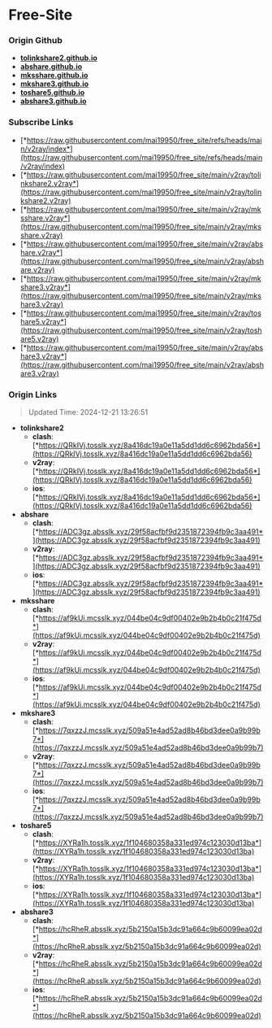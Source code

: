 # Free-Site

### Origin Github

- [**tolinkshare2.github.io**](https://github.com/tolinkshare2/tolinkshare2.github.io)
- [**abshare.github.io**](https://github.com/abshare/abshare.github.io)
- [**mksshare.github.io**](https://github.com/mksshare/mksshare.github.io)
- [**mkshare3.github.io**](https://github.com/mkshare3/mkshare3.github.io)
- [**toshare5.github.io**](https://github.com/toshare5/toshare5.github.io)
- [**abshare3.github.io**](https://github.com/abshare3/abshare3.github.io)

### Subscribe Links

- [*https://raw.githubusercontent.com/mai19950/free_site/refs/heads/main/v2ray/index*](https://raw.githubusercontent.com/mai19950/free_site/refs/heads/main/v2ray/index)
- [*https://raw.githubusercontent.com/mai19950/free_site/main/v2ray/tolinkshare2.v2ray*](https://raw.githubusercontent.com/mai19950/free_site/main/v2ray/tolinkshare2.v2ray)
- [*https://raw.githubusercontent.com/mai19950/free_site/main/v2ray/mksshare.v2ray*](https://raw.githubusercontent.com/mai19950/free_site/main/v2ray/mksshare.v2ray)
- [*https://raw.githubusercontent.com/mai19950/free_site/main/v2ray/abshare.v2ray*](https://raw.githubusercontent.com/mai19950/free_site/main/v2ray/abshare.v2ray)
- [*https://raw.githubusercontent.com/mai19950/free_site/main/v2ray/mkshare3.v2ray*](https://raw.githubusercontent.com/mai19950/free_site/main/v2ray/mkshare3.v2ray)
- [*https://raw.githubusercontent.com/mai19950/free_site/main/v2ray/toshare5.v2ray*](https://raw.githubusercontent.com/mai19950/free_site/main/v2ray/toshare5.v2ray)
- [*https://raw.githubusercontent.com/mai19950/free_site/main/v2ray/abshare3.v2ray*](https://raw.githubusercontent.com/mai19950/free_site/main/v2ray/abshare3.v2ray)

### Origin Links

> Updated Time: 2024-12-21 13:26:51

- **tolinkshare2**
  - **clash**: [*https://QRkIVj.tosslk.xyz/8a416dc19a0e11a5dd1dd6c6962bda56*](https://QRkIVj.tosslk.xyz/8a416dc19a0e11a5dd1dd6c6962bda56)
  - **v2ray**: [*https://QRkIVj.tosslk.xyz/8a416dc19a0e11a5dd1dd6c6962bda56*](https://QRkIVj.tosslk.xyz/8a416dc19a0e11a5dd1dd6c6962bda56)
  - **ios**: [*https://QRkIVj.tosslk.xyz/8a416dc19a0e11a5dd1dd6c6962bda56*](https://QRkIVj.tosslk.xyz/8a416dc19a0e11a5dd1dd6c6962bda56)
- **abshare**
  - **clash**: [*https://ADC3gz.absslk.xyz/29f58acfbf9d2351872394fb9c3aa491*](https://ADC3gz.absslk.xyz/29f58acfbf9d2351872394fb9c3aa491)
  - **v2ray**: [*https://ADC3gz.absslk.xyz/29f58acfbf9d2351872394fb9c3aa491*](https://ADC3gz.absslk.xyz/29f58acfbf9d2351872394fb9c3aa491)
  - **ios**: [*https://ADC3gz.absslk.xyz/29f58acfbf9d2351872394fb9c3aa491*](https://ADC3gz.absslk.xyz/29f58acfbf9d2351872394fb9c3aa491)
- **mksshare**
  - **clash**: [*https://af9kUi.mcsslk.xyz/044be04c9df00402e9b2b4b0c21f475d*](https://af9kUi.mcsslk.xyz/044be04c9df00402e9b2b4b0c21f475d)
  - **v2ray**: [*https://af9kUi.mcsslk.xyz/044be04c9df00402e9b2b4b0c21f475d*](https://af9kUi.mcsslk.xyz/044be04c9df00402e9b2b4b0c21f475d)
  - **ios**: [*https://af9kUi.mcsslk.xyz/044be04c9df00402e9b2b4b0c21f475d*](https://af9kUi.mcsslk.xyz/044be04c9df00402e9b2b4b0c21f475d)
- **mkshare3**
  - **clash**: [*https://7qxzzJ.mcsslk.xyz/509a51e4ad52ad8b46bd3dee0a9b99b7*](https://7qxzzJ.mcsslk.xyz/509a51e4ad52ad8b46bd3dee0a9b99b7)
  - **v2ray**: [*https://7qxzzJ.mcsslk.xyz/509a51e4ad52ad8b46bd3dee0a9b99b7*](https://7qxzzJ.mcsslk.xyz/509a51e4ad52ad8b46bd3dee0a9b99b7)
  - **ios**: [*https://7qxzzJ.mcsslk.xyz/509a51e4ad52ad8b46bd3dee0a9b99b7*](https://7qxzzJ.mcsslk.xyz/509a51e4ad52ad8b46bd3dee0a9b99b7)
- **toshare5**
  - **clash**: [*https://XYRa1h.tosslk.xyz/1f104680358a331ed974c123030d13ba*](https://XYRa1h.tosslk.xyz/1f104680358a331ed974c123030d13ba)
  - **v2ray**: [*https://XYRa1h.tosslk.xyz/1f104680358a331ed974c123030d13ba*](https://XYRa1h.tosslk.xyz/1f104680358a331ed974c123030d13ba)
  - **ios**: [*https://XYRa1h.tosslk.xyz/1f104680358a331ed974c123030d13ba*](https://XYRa1h.tosslk.xyz/1f104680358a331ed974c123030d13ba)
- **abshare3**
  - **clash**: [*https://hcRheR.absslk.xyz/5b2150a15b3dc91a664c9b60099ea02d*](https://hcRheR.absslk.xyz/5b2150a15b3dc91a664c9b60099ea02d)
  - **v2ray**: [*https://hcRheR.absslk.xyz/5b2150a15b3dc91a664c9b60099ea02d*](https://hcRheR.absslk.xyz/5b2150a15b3dc91a664c9b60099ea02d)
  - **ios**: [*https://hcRheR.absslk.xyz/5b2150a15b3dc91a664c9b60099ea02d*](https://hcRheR.absslk.xyz/5b2150a15b3dc91a664c9b60099ea02d)

